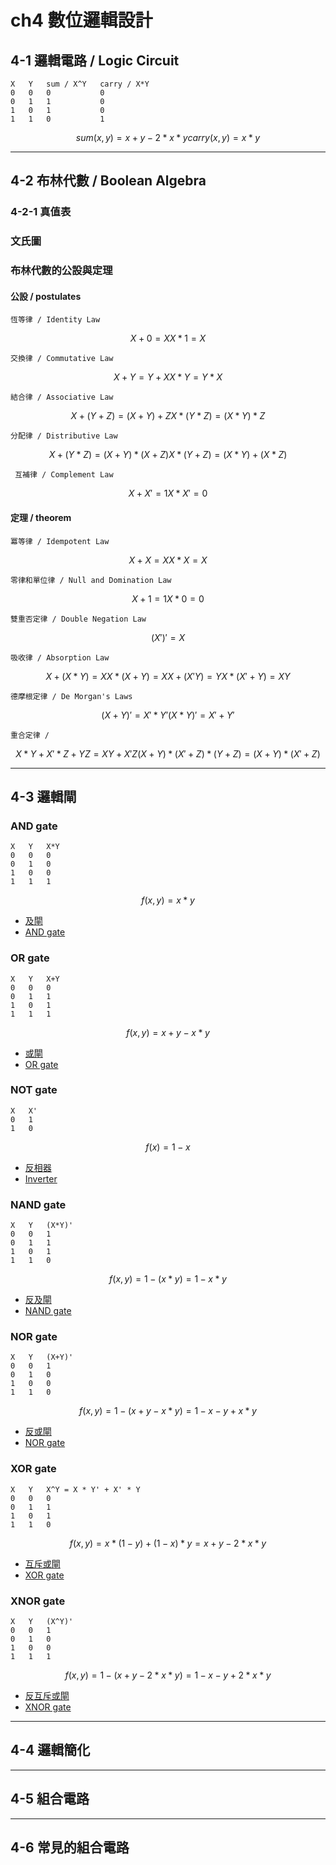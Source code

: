 # ch4 數位邏輯設計

## 4-1 邏輯電路 / Logic Circuit

```
X   Y   sum / X^Y   carry / X*Y
0   0   0           0
0   1   1           0
1   0   1           0
1   1   0           1
```

```math
sum(x, y) = x + y - 2 * x * y
carry(x, y) = x * y
```

---

## 4-2 布林代數 / Boolean Algebra

### 4-2-1 真值表

### 文氏圖

### 布林代數的公設與定理

#### 公設 / postulates

`恆等律 / Identity Law`

```math
X+0 = X
X*1 = X
```

`交換律 / Commutative Law`

```math
X+Y = Y+X
X*Y = Y*X
```

`結合律 / Associative Law`

```math
X+(Y+Z) = (X+Y)+Z
X*(Y*Z) = (X*Y)*Z
```

`分配律 / Distributive Law`

```math
X+(Y*Z) = (X+Y) * (X+Z)
X*(Y+Z) = (X*Y) + (X*Z)
```

` 互補律 / Complement Law`

```math
X+X' = 1
X*X' = 0
```

#### 定理 / theorem

`冪等律 / Idempotent Law`

```math
X+X = X
X*X = X
```

`零律和單位律 / Null and Domination Law`

```math
X+1 = 1
X*0 = 0
```

`雙重否定律 / Double Negation Law`

```math
(X')' = X
```

`吸收律 / Absorption Law`

```math
X+(X*Y) = X
X*(X+Y) = X
X+(X'Y) = Y
X*(X'+Y) = XY
```

`德摩根定律 / De Morgan's Laws`

```math
(X+Y)' = X'*Y'
(X*Y)' = X'+Y'
```

`重合定律 /`

```math
X*Y+X'*Z+YZ = XY + X'Z
(X+Y)*(X'+Z)*(Y+Z) = (X+Y)*(X'+Z)
```

---

## 4-3 邏輯閘

### AND gate

```
X   Y   X*Y
0   0   0
0   1   0
1   0   0
1   1   1
```

```math
f(x, y) = x * y
```

- [及閘](https://zh.wikipedia.org/zh-tw/%E4%B8%8E%E9%97%A8)
- [AND gate](https://en.wikipedia.org/wiki/AND_gate)

### OR gate

```
X   Y   X+Y
0   0   0
0   1   1
1   0   1
1   1   1
```

```math
f(x, y) = x + y - x * y
```

- [或閘](https://zh.wikipedia.org/zh-tw/%E6%88%96%E9%97%A8)
- [OR gate](https://en.wikipedia.org/wiki/OR_gate)

### NOT gate

```
X   X'
0   1
1   0
```

```math
f(x) = 1 - x
```

- [反相器](https://zh.wikipedia.org/zh-tw/%E5%8F%8D%E7%9B%B8%E5%99%A8)
- [Inverter](<https://en.wikipedia.org/wiki/Inverter_(logic_gate)>)

### NAND gate

```
X   Y   (X*Y)'
0   0   1
0   1   1
1   0   1
1   1   0
```

```math
f(x, y) = 1 - (x * y)
= 1 - x * y
```

- [反及閘](https://zh.wikipedia.org/zh-tw/%E4%B8%8E%E9%9D%9E%E9%97%A8)
- [NAND gate](https://en.wikipedia.org/wiki/NAND_gate)

### NOR gate

```
X   Y   (X+Y)'
0   0   1
0   1   0
1   0   0
1   1   0
```

```math
f(x, y) = 1 - (x + y - x * y)
= 1 - x - y + x * y
```

- [反或閘](https://zh.wikipedia.org/zh-tw/%E6%88%96%E9%9D%9E%E9%97%A8)
- [NOR gate](https://en.wikipedia.org/wiki/NOR_gate)

### XOR gate

```
X   Y   X^Y = X * Y' + X' * Y
0   0   0
0   1   1
1   0   1
1   1   0
```

```math
f(x, y) = x * (1 - y) + (1 - x) * y
= x + y - 2 * x * y
```

- [互斥或閘](https://zh.wikipedia.org/zh-tw/%E5%BC%82%E6%88%96%E9%97%A8)
- [XOR gate](https://en.wikipedia.org/wiki/XOR_gate)

### XNOR gate

```
X   Y   (X^Y)'
0   0   1
0   1   0
1   0   0
1   1   1
```

```math
f(x, y) = 1 - (x + y - 2 * x * y)
= 1 - x - y + 2 * x * y
```

- [反互斥或閘](https://zh.wikipedia.org/zh-tw/%E5%90%8C%E6%88%96%E9%97%A8)
- [XNOR gate](https://en.wikipedia.org/wiki/XNOR_gate)

---

## 4-4 邏輯簡化

---

## 4-5 組合電路

---

## 4-6 常見的組合電路
